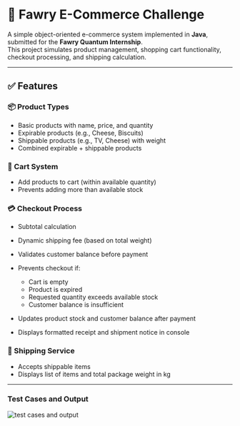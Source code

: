 # 🛒 Fawry E-Commerce Challenge

A simple object-oriented e-commerce system implemented in **Java**, submitted for the **Fawry Quantum Internship**.  
This project simulates product management, shopping cart functionality, checkout processing, and shipping calculation.

---

## ✅ Features

### 📦 Product Types
- Basic products with name, price, and quantity  
- Expirable products (e.g., Cheese, Biscuits)  
- Shippable products (e.g., TV, Cheese) with weight  
- Combined expirable + shippable products  

### 🛒 Cart System
- Add products to cart (within available quantity)  
- Prevents adding more than available stock  

### 💳 Checkout Process
- Subtotal calculation  
- Dynamic shipping fee (based on total weight)

- Validates customer balance before payment  
- Prevents checkout if:
  - Cart is empty  
  - Product is expired  
  - Requested quantity exceeds available stock  
  - Customer balance is insufficient  
- Updates product stock and customer balance after payment  
- Displays formatted receipt and shipment notice in console  

### 🚚 Shipping Service
- Accepts shippable items  
- Displays list of items and total package weight in kg  

---

### Test Cases and Output
![test cases and output](https://github.com/user-attachments/assets/53b6878a-1d07-4fac-8f3d-9a2c831afa88)
